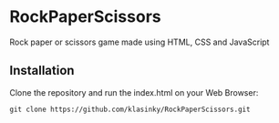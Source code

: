 # RockPaperScissors
Rock paper or scissors game made using HTML, CSS and JavaScript

## Installation

Clone the repository and run the index.html on your Web Browser:

```
git clone https://github.com/klasinky/RockPaperScissors.git
```
